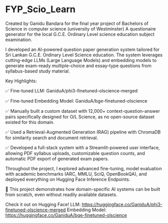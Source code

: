 # FYP_Scio_Learn
Created by Ganidu Bandara
for the final year project of Bachelors of Science in computer science (university of Westminster)
A questionaire generator for the local G.C.E. Ordinary Level science education subject examination.

I developed an AI-powered question paper generation system tailored for Sri Lankan G.C.E. Ordinary Level Science education. The system leverages cutting-edge LLMs (Large Language Models) and embedding models to generate exam-ready multiple-choice and essay-type questions from syllabus-based study material.

Key Highlights:

✅ Fine-tuned LLM: GaniduA/phi3-finetuned-olscience-merged

✅ Fine-tuned Embedding Model: GaniduA/bge-finetuned-olscience

✅ Manually built a custom dataset with 12,000+ context-question-answer pairs specifically designed for O/L Science, as no open-source dataset existed for this domain.

✅ Used a Retrieval-Augmented Generation (RAG) pipeline with ChromaDB for similarity search and document retrieval.

✅ Developed a full-stack system with a Streamlit-powered user interface, allowing PDF syllabus uploads, customizable question counts, and automatic PDF export of generated exam papers.

Throughout the project, I explored advanced fine-tuning, model evaluation with academic benchmarks (ARC, MMLU, SciQ, OpenBookQA), and deployed everything on Hugging Face Inference Endpoints.

🧠 This project demonstrates how domain-specific AI systems can be built from scratch, even without readily available datasets.

Check it out on Hugging Face!
LLM: https://huggingface.co/GaniduA/phi3-finetuned-olscience-merged
Embedding Model: https://huggingface.co/GaniduA/bge-finetuned-olscience
